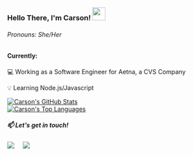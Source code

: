 ### Hello There, I'm Carson! <img src="https://raw.githubusercontent.com/MartinHeinz/MartinHeinz/master/wave.gif" width="30px">

###### Pronouns: She/Her

 #### Currently: 
 :computer: Working as a Software Engineer for Aetna, a CVS Company
 
 💡 Learning Node.js/Javascript 


  <a href="https://github.com/anuraghazra/github-readme-stats">
  <img align="center" src="https://github-readme-stats.vercel.app/api?username=carson-jardine&count_private=true&show_icons=true&bg_color=45,f2e6ff,e5ccff,d7b3ff,cc99ff" alt="Carson's GitHub Stats" /><br>
   <img align="center" src="https://github-readme-stats.vercel.app/api/top-langs/?username=carson-jardine&layout=compact&hide=shell" alt="Carson's Top Languages"/>
  </a>


<h5>📫 Let's get in touch!</h5>
<p>
  <a target="_blank"href="https://www.linkedin.com/in/carson-jardine/"><img src="https://img.shields.io/badge/LinkedIn-blue?style=for-the-badge&logo=linkedin&labelColor=blue" /></a>&nbsp;&nbsp;&nbsp;&nbsp;
  <a href="mailto:h.carsonjardine@gmail.com?subject=Hello%20Carson,%20From%20Github"><img src="https://img.shields.io/badge/GMail-red?style=for-the-badge&logo=gmail&labelColor=red&logoColor=white" /></a>&nbsp;&nbsp;&nbsp;&nbsp;
</p>


<!--
**carson-jardine/carson-jardine** is a ✨ _special_ ✨ repository because its `README.md` (this file) appears on your GitHub profile.
<h5 align="center">📫 Let's get in touch!</h5>
<p align="center">
  <a target="_blank"href="https://www.linkedin.com/in/carson-jardine/"><img src="https://img.shields.io/badge/LinkedIn-blue?style=for-the-badge&logo=linkedin&labelColor=blue" /></a>&nbsp;&nbsp;&nbsp;&nbsp;
  <a href="mailto:h.carsonjardine@gmail.com?subject=Hello%20Carson,%20From%20Github"><img src="https://img.shields.io/badge/GMail-red?style=for-the-badge&logo=gmail&labelColor=red&logoColor=white" /></a>&nbsp;&nbsp;&nbsp;&nbsp;
</p>
Here are some ideas to get you started:

- 🔭 I’m currently working on ...
-  I’m currently learning ...
- 👯 I’m looking to collaborate on ...
- 🤔 I’m looking for help with ...
- 💬 Ask me about ...
- 📫 How to reach me: ...
- 😄 Pronouns: ...
- ⚡ Fun fact: ...
-->
